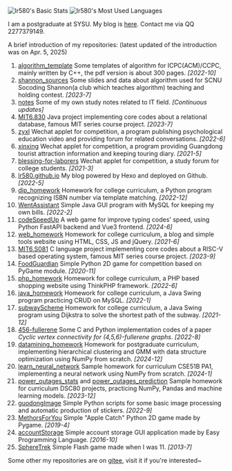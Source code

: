 ![lr580's Basic Stats](https://github-readme-stats.vercel.app/api?username=lr580&count_private=true&show_icons=true&locale=cn&include_all_commits=true&v=1) ![lr580's Most Used Languages](https://github-readme-stats.vercel.app/api/top-langs/?username=lr580&hide=css,html&layout=compact&langs_count=8&locale=cn)

I am a postgraduate at SYSU. My blog is [here](https://lr580.github.io/). Contact me via QQ 2277379149.

A brief introduction of my repositories: (latest updated of the introduction was on Apr. 5, 2025)

1. [algorithm_template](https://github.com/lr580/algorithm_template) Some templates of algorithm for ICPC(ACM)/CCPC, mainly written by C++, the pdf version is about 300 pages. *[2022-10]*
2. [shannon_sources](https://github.com/lr580/shannon_sources) Some slides and data about algorithm used for SCNU Socoding Shannon(a club which teaches algorithm) teaching and holding contest.  *[2023-7]*
3. [notes](https://github.com/lr580/notes) Some of my own study notes related to IT field. *[Continuous updates]*
4. [MIT6.830](https://github.com/lr580/mit6.830) Java project implementing  core codes about a relational database, famous MIT series course project. *[2023-7]*
5. [zyxl](https://github.com/lr580/zyxl) Wechat applet for competition, a program publishing psychological education video and providing forum for related conversations. *[2022-6]*
6. [xinxing](https://github.com/lr580/xinxing) Wechat applet for competition, a program providing Guangdong tourist attraction information and keeping touring diary. *[2021-5]*
7. [blessing-for-laborers](https://github.com/lr580/blessing-for-laborers) Wechat applet for competition, a study forum for college students. *[2021-3]*
8. [lr580.github.io](https://github.com/lr580/lr580.github.io) My blog powered by Hexo and deployed on Github. *[2022-5]*
9. [dip_homework](https://github.com/lr580/dip_homework) Homework for college curriculum, a Python program recognizing ISBN number via template matching. *[2022-12]*
10. [WentAssistant](https://github.com/lr580/WentAssistant) Simple Java GUI program with MySQL for keeping my own bills. *[2022-2]*
11. [codeSpeedUp](https://github.com/lr580/codeSpeedUp) A web game for improve typing codes' speed, using Python FastAPI backend and Vue3 frontend. *[2024-6]*
12. [web_homework](https://github.com/lr580/web_homework) Homework for college curriculum, a blog and simple tools website using HTML, CSS, JS and jQuery. *[2021-6]*
13. [MIT6.S081](https://github.com/lr580/mit6.S081) C language project implementing core codes about a RISC-V based operating system, famous MIT series course project. *[2023-9]*
14. [FoodGuardian](https://github.com/lr580/FoodGuardian) Simple Python 2D game for competition based on PyGame module. *[2020-11]*
15. [php_homework](https://github.com/lr580/php_homework) Homework for college curriculum, a PHP based shopping website using ThinkPHP framework. *[2022-6]*
16. [java_homework](https://github.com/lr580/java_homework) Homework for college curriculum, a Java Swing program practicing CRUD on MySQL. *[2022-1]*
17. [subwayScheme](https://github.com/lr580/subwayScheme) Homework for college curriculum, a Java Swing program using Dijkstra to solve the shortest path of the subway. *[2021-12]*
18. [456-fullerene](https://github.com/liangjunhello/456-fullerene) Some C and Python implementation codes of a paper *Cyclic vertex connectivity for (4,5,6)-fullerene graphs*. *[2022-8]*
19. [datamining_homework](https://github.com/lr580/datamining_homework) Homework for postgraduate curriculum, implementing hierarchical clustering and GMM with data structure optimization using NumPy from scratch. *[2024-12]*
20. [learn_neural_network](https://github.com/lr580/learn_neural_network) Sample homework for curriculum CSE51B PA1, implementing a neural network using NumPy from scratch. *[2024-1]*
21. [power_outages_stats](https://lr580.github.io/power_outages_stats/) and [power_outages_prediction](https://lr580.github.io/power_outages_prediction/) Sample homework for curriculum DSC80 projects, practicing NumPy, Pandas and machine learning models. *[2023-12]*
22. [guodongImage](https://github.com/lr580/guodongImage) Simple Python scripts for some basic image processing and automatic production of stickers. *[2022-9]*
23. [MethorsForYou](https://github.com/lr580/MethorsForYou) Simple "Apple Catch" Python 2D game made by Pygame. *[2019-4]*
24. [accountStorage](https://github.com/lr580/accountStorage) Simple account storage GUI application made by Easy Programming Language. *[2016-10]*
25. [SphereTrek](https://github.com/lr580/SphereTrek) Simple Flash game made when I was 11.  *[2013-7]*

Some other my repositories are on [gitee](https://gitee.com/lr580), visit it if you're interested~
